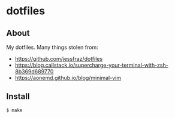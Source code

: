 # dotfiles

## About

My dotfiles. Many things stolen from:

- https://github.com/jessfraz/dotfiles
- https://blog.callstack.io/supercharge-your-terminal-with-zsh-8b369d689770
- https://aonemd.github.io/blog/minimal-vim

## Install

```console
$ make
```

